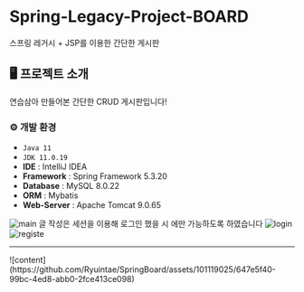 # Spring-Legacy-Project-BOARD
스프링 레거시 + JSP를 이용한 간단한 게시판


## 🖥️ 프로젝트 소개
연습삼아 만들어본 간단한 CRUD 게시판입니다!
<br>

### ⚙️ 개발 환경
- `Java 11`
- `JDK 11.0.19`
- **IDE** : IntelliJ IDEA
- **Framework** : Spring Framework 5.3.20
- **Database** : MySQL 8.0.22
- **ORM** : Mybatis
- **Web-Server** : Apache Tomcat 9.0.65

![main](https://github.com/Ryuintae/SpringBoard/assets/101119025/d355b77c-764c-46ef-90b0-3aeb357f4bdf)
글 작성은 세션을 이용해 로그인 했을 시 에만 가능하도록 하였습니다
![login](https://github.com/Ryuintae/SpringBoard/assets/101119025/10b5fdab-7b1e-445c-a565-6852b53947ab)
![registe](https://github.com/Ryuintae/SpringBoard/assets/101119025/00dc7bf9-84ce-4e65-b524-be913513637a)
<hr>
![content](https://github.com/Ryuintae/SpringBoard/assets/101119025/647e5f40-99bc-4ed8-abb0-2fce413ce098)
